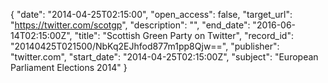 {
  "date": "2014-04-25T02:15:00", 
  "open_access": false, 
  "target_url": "https://twitter.com/scotgp", 
  "description": "", 
  "end_date": "2016-06-14T02:15:00Z", 
  "title": "Scottish Green Party on Twitter", 
  "record_id": "20140425T021500/NbKq2EJhfod877m1pp8Qjw==", 
  "publisher": "twitter.com", 
  "start_date": "2014-04-25T02:15:00Z", 
  "subject": "European Parliament Elections 2014"
}

